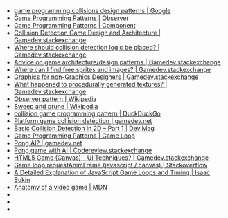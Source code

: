 - [game programming collisions design patterns | Google](https://www.google.it/?client=firefox-b-ab#q=game+programming+collisions+design+patterns&gfe_rd=cr)
- [Game Programming Patterns | Observer](http://gameprogrammingpatterns.com/observer.html)
- [Game Programming Patterns | Component](http://gameprogrammingpatterns.com/component.html)
- [Collision Detection Game Design and Architecture | Gamedev.stackexchange](https://gamedev.stackexchange.com/questions/43397/collision-detection-game-design-and-architecture)
- [Where should collision detection logic be placed? | Gamedev.stackexchange](https://gamedev.stackexchange.com/questions/13004/where-should-collision-detection-logic-be-placed?rq=1)
- [Advice on game architecture/design patterns | Gamedev.stackexchange](https://gamedev.stackexchange.com/questions/12950/advice-on-game-architecture-design-patterns?rq=1)
- [Where can I find free sprites and images? | Gamedev.stackexchange](https://gamedev.stackexchange.com/questions/20/where-can-i-find-free-sprites-and-images)
- [Graphics for non-Graphics Designers | Gamedev.stackexchange](https://gamedev.stackexchange.com/questions/2326/graphics-for-non-graphics-designers)
- [What happened to procedurally generated textures? | Gamedev.stackexchange](https://gamedev.stackexchange.com/questions/327/what-happened-to-procedurally-generated-textures)
- [Observer pattern | Wikipedia](https://en.wikipedia.org/wiki/Observer_pattern)
- [Sweep and prune | Wikipedia](https://en.wikipedia.org/wiki/Sweep_and_prune)
- [collision game programming pattern | DuckDuckGo](https://duckduckgo.com/?q=collision+game+programming+pattern&t=ffab&ia=web)
- [Platform game collision detection | gamedev.net](https://www.gamedev.net/topic/567310-platform-game-collision-detection/)
- [Basic Collision Detection in 2D – Part 1 | Dev.Mag](http://devmag.org.za/2009/04/13/basic-collision-detection-in-2d-part-1/)
- [Game Programming Patterns | Game Loop](http://gameprogrammingpatterns.com/game-loop.html)
- [Pong AI? | gamedev.net](https://www.gamedev.net/topic/562343-pong-ai/)
- [Pong game with AI | Codereview.stackexchange](https://codereview.stackexchange.com/questions/75082/pong-game-with-ai)
- [HTML5 Game (Canvas) - UI Techniques? | Gamedev.stackexchange](https://gamedev.stackexchange.com/questions/7090/html5-game-canvas-ui-techniques/7115#7115)
- [Game loop requestAnimFrame (javascript / canvas) | Stackoverflow](https://stackoverflow.com/questions/5864073/game-loop-requestanimframe-javascript-canvas)
- [A Detailed Explanation of JavaScript Game Loops and Timing | Isaac Sukin](http://www.isaacsukin.com/news/2015/01/detailed-explanation-javascript-game-loops-and-timing#wrapping-up)
- [Anatomy of a video game | MDN](https://developer.mozilla.org/en-US/docs/Games/Anatomy)
- []()
- []()
- []()